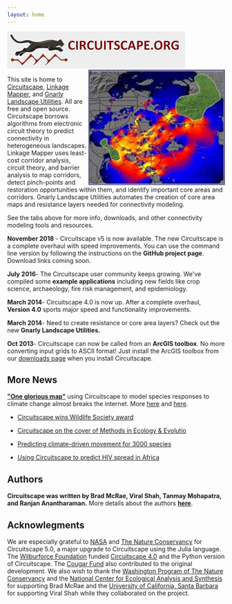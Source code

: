 ```yaml
---
layout: home
---
```


<img src="img/banner.PNG" style="align: center;">

<img style="float: right; height: 267px; width: 400px pad: 2px" src="img/sa_sb2.jpg">

This site is home to [Circuitscape](/), [Linkage Mapper](http://www.circuitscape.org/linkagemapper), and [Gnarly Landscape Utilities](http://www.circuitscape.org/gnarly-landscape-utilities). All are free and open source. Circuitscape borrows algorithms from electronic circuit theory to predict connectivity in heterogeneous landscapes. Linkage Mapper uses least-cost corridor analysis, circuit theory, and barrier analysis to map corridors, detect pinch-points and restoration opportunities within them, and identify important core areas and corridors. Gnarly Landscape Utilities automates the creation of core area maps and resistance layers needed for connectivity modeling.

See the tabs above for more info, downloads, and other connectivity modeling tools and resources.

**November 2018** - Circuitscape v5 is now available.  The new Circuitscape is a complete overhaul with speed improvements. You can use the command line version by following the instructions on the **GitHub project page**. Download links coming soon.

**July 2016**- The Circuitscape user community keeps growing.  We've compiled some **example applications** including new fields like crop science, archaeology, fire risk management, and epidemiology.

**March 2014**- Circuitscape 4.0 is now up. After a complete overhaul, **Version 4.0** sports major speed and functionality improvements.

**March 2014**- Need to create resistance or core area layers? Check out the new **Gnarly Landscape Utilities.**

**Oct 2013**- Circuitscape can now be called from an **ArcGIS toolbox**. No more converting input grids to ASCII format! Just install the ArcGIS toolbox from our [downloads page](http://www.circuitscape.org/downloads) when you install Circuitscape.

## More News

[**"One glorious map"**](http://www.climatecentral.org/news/map-animal-migration-climate-change-20646) using Circuitscape to model species responses to climate change almost breaks the internet. More [here](http://blog.nature.org/science/2016/08/19/migration-in-motion-visualizing-species-movements-due-to-climate-change/) and [here](http://www.smithsonianmag.com/smart-news/mesmerizing-animation-shows-where-animals-going-survive-climate-change-180960253/).

* [Circuitscape wins Wildlife Society award](http://tlocoh.r-forge.r-project.org/tws-setwg_newsletter_s14.pdf)

* [Circuitscape on the cover of Methods in Ecology & Evolutio](http://www.methodsinecologyandevolution.org/SpringboardWebApp/userfiles/mee/image/Covers/mee-5-7-coverlarge.jpg)

* [Predicting climate-driven movement for 3000 species](http://www.conservationcorridor.org/2013/07/predicting-how-climate-change-will-shift-animal-movement-routes/)

* [Using Circuitscape to predict HIV spread in Africa](http://www.academia.edu/4707367/Spatial_accessibility_and_the_spread_of_HIV-1_subtypes_and_recombinants)

## Authors 

**Circuitscape was written by Brad McRae, Viral Shah, Tanmay Mohapatra, and Ranjan Anantharaman.**  More details about the authors [**here**](/authors.html).

## Acknowlegments

We are especially grateful to [NASA](https://appliedsciences.nasa.gov/content/16-eco4cast-0018) and [The Nature Conservancy](https://www.nature.org) for Circuitscape 5.0, a major upgrade to Circuitscape using the Julia language. The [Wilburforce Foundation](http://www.wilburforce.org/) funded [Circuitscape 4.0](http://www.circuitscape.org/downloads) and the Python version of Circuitscape. The [Cougar Fund](http://www.cougarfund.org/) also contributed to the original development. We also wish to thank the [Washington Program of The Nature Conservancy](http://waconservation.org/) and the [National Center for Ecological Analysis and Synthesis](http://www.nceas.ucsb.edu/) for supporting Brad McRae and the [University of California, Santa Barbara](http://www.ucsb.edu/) for supporting Viral Shah while they collaborated on the project.

